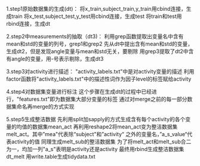 1.step1原始数据集的生成(dt)：
将x_train,subject_train,y_train用cbind连接，生成train
将x_test,subject_test,y_test用cbind连接，生成test
将train和test用rbind连接，生成dt

2.step2中measurements的抽取（dt3)：
利用grep函数提取出变量名中含有mean和std的变量的列号，grep1和grep2
先从dt中提出含有mean和std的变量，生成dt2，但是发现angle变量与mean和std无关，要剔除
用grep3提取了dt2中含有angle的变量，用-号表示剔除，生成dt3

3.step3对activity进行描述：
"activity_labels.txt"中是对activity变量的描述
利用factor函数将"activity_labels.txt"中的描述性词作为因子level的标签赋给activity

4.step4对数据集变量进行标注
这个步骤在生成dt的过程中已经进行，"features.txt"即为数据集大部分变量的标签
通过对merge之前的每一部分数据集命名再merge的方式实现

5.step5生成整洁数据
先利用split加sapply的方式生成含有每个activity的各个变量的均值的数据集mean_act
再利用reshape2将mean_act变为整洁数据集melt_act。其中”mea"代表除“subject"和”activity“
之外的变量名，”a_s_value“代表activity的值
同理生成melt_sub的整洁数据集
为了将melt_act和melt_sub合二为一，均加一列"a_s"表明是activity还是activity
最终用rbind生成整洁数据集dt_melt
用write.table生成tidydata.txt
